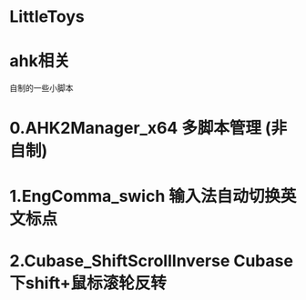 # LittleToys
# ahk相关
自制的一些小脚本

# 0.AHK2Manager_x64 多脚本管理 (非自制)
# 1.EngComma_swich 输入法自动切换英文标点
# 2.Cubase_ShiftScrollInverse Cubase下shift+鼠标滚轮反转